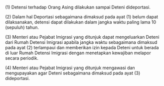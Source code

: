 (1) Detensi terhadap Orang Asing dilakukan sampai Deteni dideportasi.

(2) Dalam hal Deportasi sebagaimana dimaksud pada ayat (1) belum dapat dilaksanakan, detensi dapat
dilakukan dalam jangka waktu paling lama 10 (sepuluh) tahun.

(3) Menteri atau Pejabat Imigrasi yang ditunjuk dapat mengeluarkan Deteni dari Rumah Detensi Imigrasi apabila jangka waktu sebagaimana dimaksud pada ayat (2) terlampaui dan memberikan izin kepada Deteni untuk berada di luar Rumah Detensi Imigrasi dengan menetapkan kewajiban melapor secara periodik.

(4) Menteri atau Pejabat Imigrasi yang ditunjuk mengawasi dan mengupayakan agar Deteni sebagaimana dimaksud pada ayat (3) dideportasi.